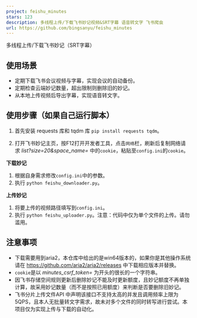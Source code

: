 ```yaml
---
project: feishu_minutes
stars: 123
description: 多线程上传/下载飞书妙记视频&SRT字幕 语音转文字 飞书爬虫
url: https://github.com/bingsanyu/feishu_minutes
---
```


多线程上传/下载飞书妙记（SRT字幕）

使用场景
----

-   定期下载飞书会议视频与字幕，实现会议的自动备份。
-   定期检查云端妙记数量，超出限制则删除旧的妙记。
-   从本地上传视频后导出字幕，实现语音转文字。

使用步骤（如果自己运行脚本）
--------------

1.  首先安装 requests 库和 tqdm 库 `pip install requests tqdm`。
    
2.  打开飞书妙记主页，按F12打开开发者工具，点击`网络`栏，刷新后复制网络请求 _list?size=20&space\_name=_ 中的`cookie`，粘贴至`config.ini`的`cookie`。
    

**下载妙记**

1.  根据自身需求修改`config.ini`中的参数。
2.  执行 `python feishu_downloader.py`。

**上传妙记**

1.  将要上传的视频路径填写到`config.ini`。
2.  执行 `python feishu_uploader.py`。注意：代码中仅为单个文件的上传。请勿滥用。

注意事项
----

-   下载需要用到aria2，本仓库中给出的是win64版本的，如果你是其他操作系统请在 https://github.com/aria2/aria2/releases 中下载相应版本并替换。
-   `cookie`是以 _minutes\_csrf\_token=_ 为开头的很长的一个字符串。
-   因飞书存储空间规则更新后删除妙记不能及时更新额度，且妙记额度不再单独计算，故采用妙记数量（而不是按照已用额度）来判断是否要删除旧妙记。
-   飞书分片上传文件API 中声明该接口不支持太高的并发且调用频率上限为5QPS，且本人无批量转文字需求，故未对多个文件的同时转写进行尝试。本项目仅为实现上传与下载的自动化。
